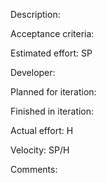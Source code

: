 Description:

Acceptance criteria:

Estimated effort: SP

Developer:

Planned for iteration:

Finished in iteration:

Actual effort: H

Velocity: SP/H

Comments:
